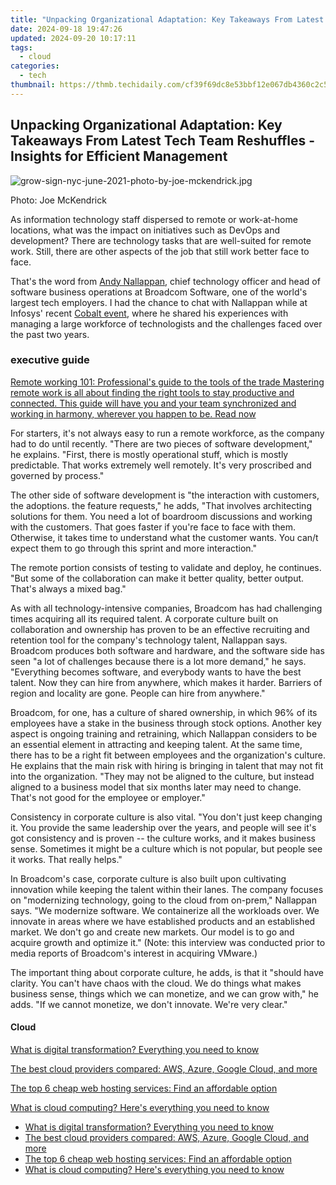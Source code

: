 ```yaml
---
title: "Unpacking Organizational Adaptation: Key Takeaways From Latest Tech Team Reshuffles - Insights for Efficient Management"
date: 2024-09-18 19:47:26
updated: 2024-09-20 10:17:11
tags:
  - cloud
categories:
  - tech
thumbnail: https://thmb.techidaily.com/cf39f69dc8e53bbf12e067db4360c2c57f8f63b2613fefed65baa25cc0a615d2.jpeg
---
```


## Unpacking Organizational Adaptation: Key Takeaways From Latest Tech Team Reshuffles - Insights for Efficient Management

![grow-sign-nyc-june-2021-photo-by-joe-mckendrick.jpg](https://www.zdnet.com/a/img/resize/0186d5e67f768c73ebaf154a8312319451b07fd0/2022/05/25/ac223442-276e-4e1d-8b60-d32274ae3aec/grow-sign-nyc-june-2021-photo-by-joe-mckendrick.jpg?auto=webp&width=1280)

Photo: Joe McKendrick

As information technology staff dispersed to remote or work-at-home locations, what was the impact on initiatives such as DevOps and development? There are technology tasks that are well-suited for remote work. Still, there are other aspects of the job that still work better face to face. 

That's the word from [Andy Nallappan](https://www.linkedin.com/in/nallappan/), chief technology officer and head of software business operations at Broadcom Software, one of the world's largest tech employers. I had the chance to chat with Nallappan while at Infosys' recent [Cobalt event](https://www.infosys.com/infosys-cobalt-world-tour-nyc.html), where he shared his experiences with managing a large workforce of technologists and the challenges faced over the past two years. 

### executive guide

[Remote working 101: Professional's guide to the tools of the trade Mastering remote work is all about finding the right tools to stay productive and connected. This guide will have you and your team synchronized and working in harmony, wherever you happen to be.  Read now](https://www.zdnet.com/article/remote-working-101-professionals-guide-to-the-tools-of-the-trade/)

For starters, it's not always easy to run a remote workforce, as the company had to do until recently. "There are two pieces of software development," he explains. "First, there is mostly operational stuff, which is mostly predictable. That works extremely well remotely. It's very proscribed and governed by process." 

The other side of software development is "the interaction with customers, the adoptions. the feature requests," he adds, "That involves architecting solutions for them. You need a lot of boardroom discussions and working with the customers. That goes faster if you're face to face with them. Otherwise, it takes time to understand what the customer wants. You can/t expect them to go through this sprint and more interaction."

The remote portion consists of testing to validate and deploy, he continues. "But some of the collaboration can make it better quality, better output. That's always a mixed bag."

As with all technology-intensive companies, Broadcom has had challenging times acquiring all its required talent. A corporate culture built on collaboration and ownership has proven to be an effective recruiting and retention tool for the company's technology talent, Nallappan says. Broadcom produces both software and hardware, and the software side has seen "a lot of challenges because there is a lot more demand," he says. "Everything becomes software, and everybody wants to have the best talent. Now they can hire from anywhere, which makes it harder. Barriers of region and locality are gone. People can hire from anywhere."

Broadcom, for one, has a culture of shared ownership, in which 96% of its employees have a stake in the business through stock options. Another key aspect is ongoing training and retraining, which Nallappan considers to be an essential element in attracting and keeping talent. At the same time, there has to be a right fit between employees and the organization's culture. He explains that the main risk with hiring is bringing in talent that may not fit into the organization. "They may not be aligned to the culture, but instead aligned to a business model that six months later may need to change. That's not good for the employee or employer."

Consistency in corporate culture is also vital. "You don't just keep changing it. You provide the same leadership over the years, and people will see it's got consistency and is proven -- the culture works, and it makes business sense. Sometimes it might be a culture which is not popular, but people see it works. That really helps."

In Broadcom's case, corporate culture is also built upon cultivating innovation while keeping the talent within their lanes. The company focuses on "modernizing technology, going to the cloud from on-prem," Nallappan says. "We modernize software. We containerize all the workloads over. We innovate in areas where we have established products and an established market. We don't go and create new markets. Our model is to go and acquire growth and optimize it." (Note: this interview was conducted prior to media reports of Broadcom's interest in acquiring VMware.) 

The important thing about corporate culture, he adds, is that it "should have clarity. You can't have chaos with the cloud. We do things what makes business sense, things which we can monetize, and we can grow with," he adds. "If we cannot monetize, we don't innovate. We're very clear." 

#### Cloud

[​What is digital transformation? Everything you need to know](https://www.zdnet.com/article/what-is-digital-transformation-everything-you-need-to-know-about-how-technology-is-reshaping/ "​What is digital transformation? Everything you need to know")

[The best cloud providers compared: AWS, Azure, Google Cloud, and more](https://www.zdnet.com/article/the-top-cloud-providers-of-2021-aws-microsoft-azure-google-cloud-hybrid-saas/ "The best cloud providers compared: AWS, Azure, Google Cloud, and more")

[The top 6 cheap web hosting services: Find an affordable option](https://www.zdnet.com/article/best-cheap-web-hosting/ "The top 6 cheap web hosting services: Find an affordable option")

[What is cloud computing? Here's everything you need to know](https://www.zdnet.com/article/what-is-cloud-computing-everything-you-need-to-know-about-the-cloud/ "What is cloud computing? Here's everything you need to know")

* [​What is digital transformation? Everything you need to know](https://www.zdnet.com/article/what-is-digital-transformation-everything-you-need-to-know-about-how-technology-is-reshaping/ "​What is digital transformation? Everything you need to know")
* [The best cloud providers compared: AWS, Azure, Google Cloud, and more](https://www.zdnet.com/article/the-top-cloud-providers-of-2021-aws-microsoft-azure-google-cloud-hybrid-saas/ "The best cloud providers compared: AWS, Azure, Google Cloud, and more")
* [The top 6 cheap web hosting services: Find an affordable option](https://www.zdnet.com/article/best-cheap-web-hosting/ "The top 6 cheap web hosting services: Find an affordable option")
* [What is cloud computing? Here's everything you need to know](https://www.zdnet.com/article/what-is-cloud-computing-everything-you-need-to-know-about-the-cloud/ "What is cloud computing? Here's everything you need to know")

<ins class="adsbygoogle"
     style="display:block"
     data-ad-format="autorelaxed"
     data-ad-client="ca-pub-7571918770474297"
     data-ad-slot="1223367746"></ins>



<ins class="adsbygoogle"
     style="display:block"
     data-ad-client="ca-pub-7571918770474297"
     data-ad-slot="8358498916"
     data-ad-format="auto"
     data-full-width-responsive="true"></ins>
